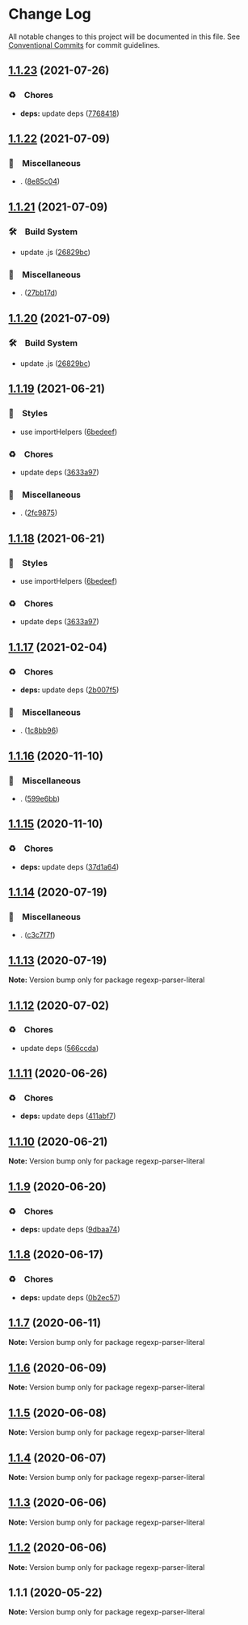 # Change Log

All notable changes to this project will be documented in this file.
See [Conventional Commits](https://conventionalcommits.org) for commit guidelines.

## [1.1.23](https://github.com/bluelovers/ws-regexp/compare/regexp-parser-literal@1.1.22...regexp-parser-literal@1.1.23) (2021-07-26)


### ♻️　Chores

* **deps:** update deps ([7768418](https://github.com/bluelovers/ws-regexp/commit/776841897b19d2d4b3d4a6800c81247652e438d3))





## [1.1.22](https://github.com/bluelovers/ws-regexp/compare/regexp-parser-literal@1.1.21...regexp-parser-literal@1.1.22) (2021-07-09)


### 🔖　Miscellaneous

* . ([8e85c04](https://github.com/bluelovers/ws-regexp/commit/8e85c04a9cb7622ef865a383107dbc9ec2f512b4))





## [1.1.21](https://github.com/bluelovers/ws-regexp/compare/regexp-parser-literal@1.1.19...regexp-parser-literal@1.1.21) (2021-07-09)


### 🛠　Build System

* update .js ([26829bc](https://github.com/bluelovers/ws-regexp/commit/26829bcd9557c28497ac40f4b5c7648593ebaca4))


### 🔖　Miscellaneous

* . ([27bb17d](https://github.com/bluelovers/ws-regexp/commit/27bb17d92d4e39c46f04ab7de9b357fce9667642))





## [1.1.20](https://github.com/bluelovers/ws-regexp/compare/regexp-parser-literal@1.1.19...regexp-parser-literal@1.1.20) (2021-07-09)


### 🛠　Build System

* update .js ([26829bc](https://github.com/bluelovers/ws-regexp/commit/26829bcd9557c28497ac40f4b5c7648593ebaca4))





## [1.1.19](https://github.com/bluelovers/ws-regexp/compare/regexp-parser-literal@1.1.17...regexp-parser-literal@1.1.19) (2021-06-21)


### 💎　Styles

* use importHelpers ([6bedeef](https://github.com/bluelovers/ws-regexp/commit/6bedeefcb325c049cbdfaf3ba3fc3afa7140893d))


### ♻️　Chores

* update deps ([3633a97](https://github.com/bluelovers/ws-regexp/commit/3633a97e8014049c163d860dc07d3a5e0d02416f))


### 🔖　Miscellaneous

* . ([2fc9875](https://github.com/bluelovers/ws-regexp/commit/2fc9875ea48136c70e1dee845d4e1b14eca184a9))





## [1.1.18](https://github.com/bluelovers/ws-regexp/compare/regexp-parser-literal@1.1.17...regexp-parser-literal@1.1.18) (2021-06-21)


### 💎　Styles

* use importHelpers ([6bedeef](https://github.com/bluelovers/ws-regexp/commit/6bedeefcb325c049cbdfaf3ba3fc3afa7140893d))


### ♻️　Chores

* update deps ([3633a97](https://github.com/bluelovers/ws-regexp/commit/3633a97e8014049c163d860dc07d3a5e0d02416f))





## [1.1.17](https://github.com/bluelovers/ws-regexp/compare/regexp-parser-literal@1.1.16...regexp-parser-literal@1.1.17) (2021-02-04)


### ♻️　Chores

* **deps:** update deps ([2b007f5](https://github.com/bluelovers/ws-regexp/commit/2b007f51e17090a6a65297437efa5873ee4bde9f))


### 🔖　Miscellaneous

* . ([1c8bb96](https://github.com/bluelovers/ws-regexp/commit/1c8bb96673f0b28fea3d489b16f190d651b3e8e3))





## [1.1.16](https://github.com/bluelovers/ws-regexp/compare/regexp-parser-literal@1.1.15...regexp-parser-literal@1.1.16) (2020-11-10)


### 🔖　Miscellaneous

* . ([599e6bb](https://github.com/bluelovers/ws-regexp/commit/599e6bb14bb2694b92edc63b005f682e13474697))





## [1.1.15](https://github.com/bluelovers/ws-regexp/compare/regexp-parser-literal@1.1.14...regexp-parser-literal@1.1.15) (2020-11-10)


### ♻️　Chores

* **deps:** update deps ([37d1a64](https://github.com/bluelovers/ws-regexp/commit/37d1a64a224cce19d5a738d1f64f45c60f8af31a))





## [1.1.14](https://github.com/bluelovers/ws-regexp/compare/regexp-parser-literal@1.1.13...regexp-parser-literal@1.1.14) (2020-07-19)


### 🔖　Miscellaneous

* . ([c3c7f7f](https://github.com/bluelovers/ws-regexp/commit/c3c7f7fc30adc9cd3fc116cc5cf11a0cc0911e16))





## [1.1.13](https://github.com/bluelovers/ws-regexp/compare/regexp-parser-literal@1.1.12...regexp-parser-literal@1.1.13) (2020-07-19)

**Note:** Version bump only for package regexp-parser-literal





## [1.1.12](https://github.com/bluelovers/ws-regexp/compare/regexp-parser-literal@1.1.11...regexp-parser-literal@1.1.12) (2020-07-02)


### ♻️　Chores

* update deps ([566ccda](https://github.com/bluelovers/ws-regexp/commit/566ccdaeb828cbaf6c53f8a4d926e97c857bd6bb))





## [1.1.11](https://github.com/bluelovers/ws-regexp/compare/regexp-parser-literal@1.1.10...regexp-parser-literal@1.1.11) (2020-06-26)


### ♻️　Chores

* **deps:** update deps ([411abf7](https://github.com/bluelovers/ws-regexp/commit/411abf7f7785e2692d74808bd8f17597dc0a97c6))





## [1.1.10](https://github.com/bluelovers/ws-regexp/compare/regexp-parser-literal@1.1.9...regexp-parser-literal@1.1.10) (2020-06-21)

**Note:** Version bump only for package regexp-parser-literal





## [1.1.9](https://github.com/bluelovers/ws-regexp/compare/regexp-parser-literal@1.1.8...regexp-parser-literal@1.1.9) (2020-06-20)


### ♻️　Chores

* **deps:** update deps ([9dbaa74](https://github.com/bluelovers/ws-regexp/commit/9dbaa74bed5efd27fc705547b91efc893991b492))





## [1.1.8](https://github.com/bluelovers/ws-regexp/compare/regexp-parser-literal@1.1.7...regexp-parser-literal@1.1.8) (2020-06-17)


### ♻️　Chores

* **deps:** update deps ([0b2ec57](https://github.com/bluelovers/ws-regexp/commit/0b2ec5783f4514928be8e090e2cad5a30f9ff50b))





## [1.1.7](https://github.com/bluelovers/ws-regexp/compare/regexp-parser-literal@1.1.6...regexp-parser-literal@1.1.7) (2020-06-11)

**Note:** Version bump only for package regexp-parser-literal





## [1.1.6](https://github.com/bluelovers/ws-regexp/compare/regexp-parser-literal@1.1.5...regexp-parser-literal@1.1.6) (2020-06-09)

**Note:** Version bump only for package regexp-parser-literal





## [1.1.5](https://github.com/bluelovers/ws-regexp/compare/regexp-parser-literal@1.1.4...regexp-parser-literal@1.1.5) (2020-06-08)

**Note:** Version bump only for package regexp-parser-literal





## [1.1.4](https://github.com/bluelovers/ws-regexp/compare/regexp-parser-literal@1.1.3...regexp-parser-literal@1.1.4) (2020-06-07)

**Note:** Version bump only for package regexp-parser-literal





## [1.1.3](https://github.com/bluelovers/ws-regexp/compare/regexp-parser-literal@1.1.2...regexp-parser-literal@1.1.3) (2020-06-06)

**Note:** Version bump only for package regexp-parser-literal





## [1.1.2](https://github.com/bluelovers/ws-regexp/compare/regexp-parser-literal@1.1.1...regexp-parser-literal@1.1.2) (2020-06-06)

**Note:** Version bump only for package regexp-parser-literal





## 1.1.1 (2020-05-22)

**Note:** Version bump only for package regexp-parser-literal
